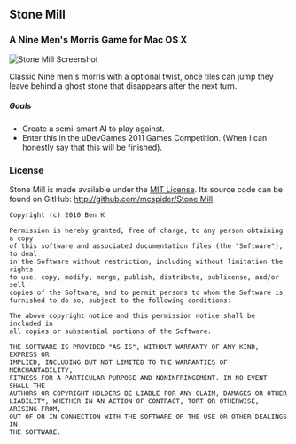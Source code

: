 ## Stone Mill

### A Nine Men's Morris Game for Mac OS X

![Stone Mill Screenshot](http://mcspider.bzextreme.com/files/Stone%20Mill%200.0.png)
  
Classic Nine men's morris with a optional twist, once tiles can jump they leave behind a ghost stone that disappears after the next turn.

##### Goals

- Create a semi-smart AI to play against.
- Enter this in the uDevGames 2011 Games Competition. (When I can honestly say that this will be finished).


### License

Stone Mill is made available under the [MIT License](http://www.opensource.org/licenses/mit-license.html).
Its source code can be found on GitHub: [http://github.com/mcspider/Stone Mill]().

	Copyright (c) 2010 Ben K

	Permission is hereby granted, free of charge, to any person obtaining a copy
	of this software and associated documentation files (the "Software"), to deal
	in the Software without restriction, including without limitation the rights
	to use, copy, modify, merge, publish, distribute, sublicense, and/or sell
	copies of the Software, and to permit persons to whom the Software is
	furnished to do so, subject to the following conditions:

	The above copyright notice and this permission notice shall be included in
	all copies or substantial portions of the Software.

	THE SOFTWARE IS PROVIDED "AS IS", WITHOUT WARRANTY OF ANY KIND, EXPRESS OR
	IMPLIED, INCLUDING BUT NOT LIMITED TO THE WARRANTIES OF MERCHANTABILITY,
	FITNESS FOR A PARTICULAR PURPOSE AND NONINFRINGEMENT. IN NO EVENT SHALL THE
	AUTHORS OR COPYRIGHT HOLDERS BE LIABLE FOR ANY CLAIM, DAMAGES OR OTHER
	LIABILITY, WHETHER IN AN ACTION OF CONTRACT, TORT OR OTHERWISE, ARISING FROM,
	OUT OF OR IN CONNECTION WITH THE SOFTWARE OR THE USE OR OTHER DEALINGS IN
	THE SOFTWARE.